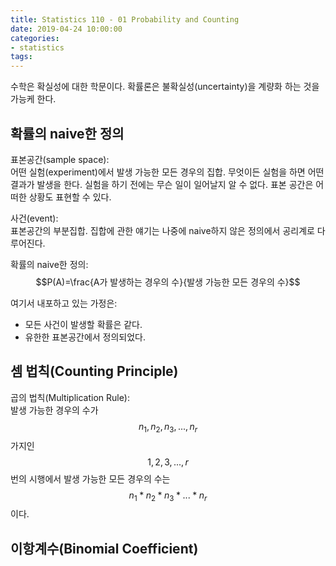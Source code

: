 ```yaml
---
title: Statistics 110 - 01 Probability and Counting
date: 2019-04-24 10:00:00
categories:
- statistics
tags:
---
```


수학은 확실성에 대한 학문이다.
확률론은 불확실성(uncertainty)을 계량화 하는 것을 가능케 한다.

## 확률의 naive한 정의
표본공간(sample space):  
어떤 실험(experiment)에서 발생 가능한 모든 경우의 집합. 무엇이든 실험을 하면 어떤 결과가 발생을 한다. 실험을 하기 전에는 무슨 일이 일어날지 알 수 없다. 표본 공간은 어떠한 상황도 표현할 수 있다.

사건(event):  
표본공간의 부분집합. 집합에 관한 얘기는 나중에 naive하지 않은 정의에서 공리계로 다루어진다.

확률의 naive한 정의:  
$$P(A)=\frac{A가 발생하는 경우의 수}{발생 가능한 모든 경우의 수}$$

여기서 내포하고 있는 가정은:  
- 모든 사건이 발생할 확률은 같다.
- 유한한 표본공간에서 정의되었다.

## 셈 법칙(Counting Principle)
곱의 법칙(Multiplication Rule):  
발생 가능한 경우의 수가 $$n_1, n_2, n_3,...,n_r$$가지인 $$1, 2, 3,...,r$$번의 시행에서 발생 가능한 모든 경우의 수는 $$n_1*n_2*n_3*...*n_r$$이다.

## 이항계수(Binomial Coefficient)

